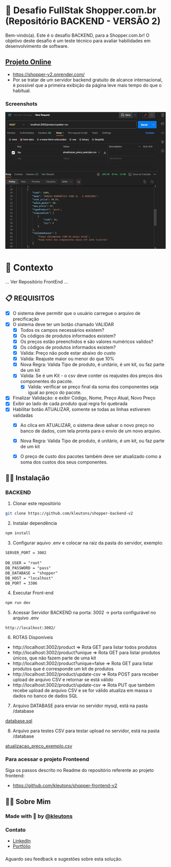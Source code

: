 # 🚀 Desafio FullStak Shopper.com.br (Repositório BACKEND - VERSÃO 2)

Bem-vindo(a). Este é o desafio BACKEND, para a Shopper.com.br!
O objetivo deste desafio é um teste técnico para avaliar habilidades em desenvolvimento de software.

## [Projeto Online](https://shopper-v2.onrender.com/)

- https://shopper-v2.onrender.com/
- Por se tratar de um servidor backend gratuito de alcance internacional, é possível que a primeira exibição da página leve mais tempo do que o habitual.

### Screenshots

![App Screenshot](.github/prototype.png)

# 🧠 Contexto
... Ver Repositório  FrontEnd ... 

## 📋 REQUISITOS

- [x] O sistema deve permitir que o usuário carregue o arquivo de precificação
- [x] O sistema deve ter um botão chamado VALIDAR
    - [x] Todos os campos necessários existem?
    - [x] Os códigos de produtos informados existem?
    - [x] Os preços estão preenchidos e são valores numéricos validos? 
    - [x] Os códigos de produtos informados existem?
    - [x] Valida: Preço não pode estar abaixo do custo
    - [x] Valida: Reajuste maior ou menor do que 10%
    - [x] Nova Regra: Valida Tipo de produto, é unitário, é um kit, ou faz parte de um kit
    - [x] Valida: Se é um Kit - o csv deve conter os reajustes dos preços dos componentes do pacote.
        - [x] Valida: verificar se preço final da soma dos componentes seja igual ao preço do pacote.
- [x] Finalizar Validação: e exibir Código, Nome, Preço Atual, Novo Preço
- [x] Exibir ao lado de cada produto qual regra foi quebrada
- [x] Habilitar botão ATUALIZAR, somente se todas as linhas estiverem validadas
    - [x] Ao clica em ATUALIZAR, o sistema deve salvar o novo preço no banco de dados, com tela pronta para o envio de um novo arquivo. 
    - [x] Nova Regra: Valida Tipo de produto, é unitário, é um kit, ou faz parte de um kit
    - [x] O preço de custo dos pacotes também deve ser atualizado como a soma dos custos dos seus componentes. 


## 👨‍💻 Instalação

### BACKEND

1. Clonar este repositório
```bash
git clone https://github.com/kleutons/shopper-backend-v2
```

2. Instalar dependência 
```bash
npm install
```
3. Configurar aquivo .env e colocar na raiz da pasta do servidor, exemplo:
```
SERVER_PORT = 3002

DB_USER = "root"
DB_PASSWORD = "pass"
DB_DATABASE = "shopper"
DB_HOST = "localhost"
DB_PORT = 3306
```

4. Executar Front-end
```bash
npm run dev
```

5. Acessar Servidor BACKEND na porta: 3002  -> porta configurável no arquivo .env
```
http://localhost:3002/
```

6. ROTAS Disponíveis
- http://localhost:3002/product => Rota GET para listar todos produtos
- http://localhost:3002/product?unique => Rota GET para listar produtos únicos, que não fazem parte de uma kit
- http://localhost:3002/product?unique=false  => Rota GET para listar produtos que é corresponde um kit de produtos
- http://localhost:3002/product/update-csv  => Rota POST para receber upload de arquivo CSV e retornar se está válido
- http://localhost:3002/product/update-csv  => Rota PUT que também recebe upload de arquivo CSV e se for válido atualiza em massa o dados no banco de dados SQL

7. Arquivo DATABASE para enviar no servidor mysql, está na pasta /database

[database.sql](./database/database.sql)

8. Arquivo para testes CSV para testar upload no servidor, está na pasta /database

[atualizacao_preco_exemplo.csv](./database/atualizacao_preco_exemplo.csv)


### Para acessar o projeto Fronteend
Siga os passos descrito no Readme do repositório referente ao projeto frontend: 
- https://github.com/kleutons/shopper-frontend-v2 

## 👨‍💻 Sobre Mim
### Made with 💙 by [@kleutons](https://github.com/kleutons)

### Contato
- [LinkedIn](https://www.linkedin.com/in/kleuton-novais/)
- [Portfólio](https://kleuton.dev)

###
Aguardo seu feedback e sugestões sobre esta solução.